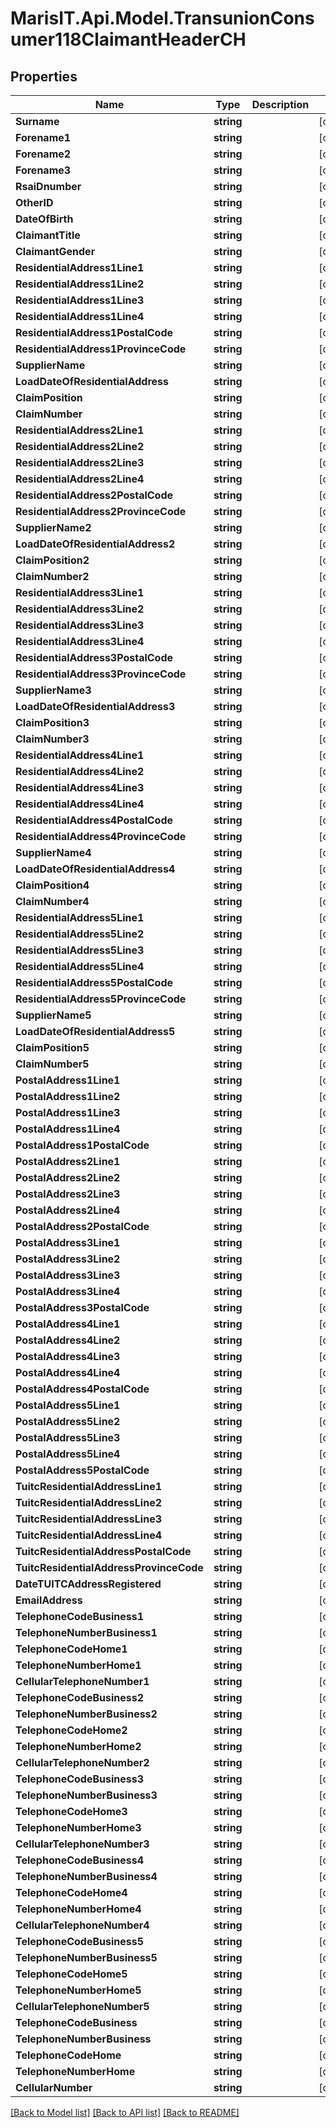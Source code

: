 
# MarisIT.Api.Model.TransunionConsumer118ClaimantHeaderCH

## Properties

Name | Type | Description | Notes
------------ | ------------- | ------------- | -------------
**Surname** | **string** |  | [optional] 
**Forename1** | **string** |  | [optional] 
**Forename2** | **string** |  | [optional] 
**Forename3** | **string** |  | [optional] 
**RsaiDnumber** | **string** |  | [optional] 
**OtherID** | **string** |  | [optional] 
**DateOfBirth** | **string** |  | [optional] 
**ClaimantTitle** | **string** |  | [optional] 
**ClaimantGender** | **string** |  | [optional] 
**ResidentialAddress1Line1** | **string** |  | [optional] 
**ResidentialAddress1Line2** | **string** |  | [optional] 
**ResidentialAddress1Line3** | **string** |  | [optional] 
**ResidentialAddress1Line4** | **string** |  | [optional] 
**ResidentialAddress1PostalCode** | **string** |  | [optional] 
**ResidentialAddress1ProvinceCode** | **string** |  | [optional] 
**SupplierName** | **string** |  | [optional] 
**LoadDateOfResidentialAddress** | **string** |  | [optional] 
**ClaimPosition** | **string** |  | [optional] 
**ClaimNumber** | **string** |  | [optional] 
**ResidentialAddress2Line1** | **string** |  | [optional] 
**ResidentialAddress2Line2** | **string** |  | [optional] 
**ResidentialAddress2Line3** | **string** |  | [optional] 
**ResidentialAddress2Line4** | **string** |  | [optional] 
**ResidentialAddress2PostalCode** | **string** |  | [optional] 
**ResidentialAddress2ProvinceCode** | **string** |  | [optional] 
**SupplierName2** | **string** |  | [optional] 
**LoadDateOfResidentialAddress2** | **string** |  | [optional] 
**ClaimPosition2** | **string** |  | [optional] 
**ClaimNumber2** | **string** |  | [optional] 
**ResidentialAddress3Line1** | **string** |  | [optional] 
**ResidentialAddress3Line2** | **string** |  | [optional] 
**ResidentialAddress3Line3** | **string** |  | [optional] 
**ResidentialAddress3Line4** | **string** |  | [optional] 
**ResidentialAddress3PostalCode** | **string** |  | [optional] 
**ResidentialAddress3ProvinceCode** | **string** |  | [optional] 
**SupplierName3** | **string** |  | [optional] 
**LoadDateOfResidentialAddress3** | **string** |  | [optional] 
**ClaimPosition3** | **string** |  | [optional] 
**ClaimNumber3** | **string** |  | [optional] 
**ResidentialAddress4Line1** | **string** |  | [optional] 
**ResidentialAddress4Line2** | **string** |  | [optional] 
**ResidentialAddress4Line3** | **string** |  | [optional] 
**ResidentialAddress4Line4** | **string** |  | [optional] 
**ResidentialAddress4PostalCode** | **string** |  | [optional] 
**ResidentialAddress4ProvinceCode** | **string** |  | [optional] 
**SupplierName4** | **string** |  | [optional] 
**LoadDateOfResidentialAddress4** | **string** |  | [optional] 
**ClaimPosition4** | **string** |  | [optional] 
**ClaimNumber4** | **string** |  | [optional] 
**ResidentialAddress5Line1** | **string** |  | [optional] 
**ResidentialAddress5Line2** | **string** |  | [optional] 
**ResidentialAddress5Line3** | **string** |  | [optional] 
**ResidentialAddress5Line4** | **string** |  | [optional] 
**ResidentialAddress5PostalCode** | **string** |  | [optional] 
**ResidentialAddress5ProvinceCode** | **string** |  | [optional] 
**SupplierName5** | **string** |  | [optional] 
**LoadDateOfResidentialAddress5** | **string** |  | [optional] 
**ClaimPosition5** | **string** |  | [optional] 
**ClaimNumber5** | **string** |  | [optional] 
**PostalAddress1Line1** | **string** |  | [optional] 
**PostalAddress1Line2** | **string** |  | [optional] 
**PostalAddress1Line3** | **string** |  | [optional] 
**PostalAddress1Line4** | **string** |  | [optional] 
**PostalAddress1PostalCode** | **string** |  | [optional] 
**PostalAddress2Line1** | **string** |  | [optional] 
**PostalAddress2Line2** | **string** |  | [optional] 
**PostalAddress2Line3** | **string** |  | [optional] 
**PostalAddress2Line4** | **string** |  | [optional] 
**PostalAddress2PostalCode** | **string** |  | [optional] 
**PostalAddress3Line1** | **string** |  | [optional] 
**PostalAddress3Line2** | **string** |  | [optional] 
**PostalAddress3Line3** | **string** |  | [optional] 
**PostalAddress3Line4** | **string** |  | [optional] 
**PostalAddress3PostalCode** | **string** |  | [optional] 
**PostalAddress4Line1** | **string** |  | [optional] 
**PostalAddress4Line2** | **string** |  | [optional] 
**PostalAddress4Line3** | **string** |  | [optional] 
**PostalAddress4Line4** | **string** |  | [optional] 
**PostalAddress4PostalCode** | **string** |  | [optional] 
**PostalAddress5Line1** | **string** |  | [optional] 
**PostalAddress5Line2** | **string** |  | [optional] 
**PostalAddress5Line3** | **string** |  | [optional] 
**PostalAddress5Line4** | **string** |  | [optional] 
**PostalAddress5PostalCode** | **string** |  | [optional] 
**TuitcResidentialAddressLine1** | **string** |  | [optional] 
**TuitcResidentialAddressLine2** | **string** |  | [optional] 
**TuitcResidentialAddressLine3** | **string** |  | [optional] 
**TuitcResidentialAddressLine4** | **string** |  | [optional] 
**TuitcResidentialAddressPostalCode** | **string** |  | [optional] 
**TuitcResidentialAddressProvinceCode** | **string** |  | [optional] 
**DateTUITCAddressRegistered** | **string** |  | [optional] 
**EmailAddress** | **string** |  | [optional] 
**TelephoneCodeBusiness1** | **string** |  | [optional] 
**TelephoneNumberBusiness1** | **string** |  | [optional] 
**TelephoneCodeHome1** | **string** |  | [optional] 
**TelephoneNumberHome1** | **string** |  | [optional] 
**CellularTelephoneNumber1** | **string** |  | [optional] 
**TelephoneCodeBusiness2** | **string** |  | [optional] 
**TelephoneNumberBusiness2** | **string** |  | [optional] 
**TelephoneCodeHome2** | **string** |  | [optional] 
**TelephoneNumberHome2** | **string** |  | [optional] 
**CellularTelephoneNumber2** | **string** |  | [optional] 
**TelephoneCodeBusiness3** | **string** |  | [optional] 
**TelephoneNumberBusiness3** | **string** |  | [optional] 
**TelephoneCodeHome3** | **string** |  | [optional] 
**TelephoneNumberHome3** | **string** |  | [optional] 
**CellularTelephoneNumber3** | **string** |  | [optional] 
**TelephoneCodeBusiness4** | **string** |  | [optional] 
**TelephoneNumberBusiness4** | **string** |  | [optional] 
**TelephoneCodeHome4** | **string** |  | [optional] 
**TelephoneNumberHome4** | **string** |  | [optional] 
**CellularTelephoneNumber4** | **string** |  | [optional] 
**TelephoneCodeBusiness5** | **string** |  | [optional] 
**TelephoneNumberBusiness5** | **string** |  | [optional] 
**TelephoneCodeHome5** | **string** |  | [optional] 
**TelephoneNumberHome5** | **string** |  | [optional] 
**CellularTelephoneNumber5** | **string** |  | [optional] 
**TelephoneCodeBusiness** | **string** |  | [optional] 
**TelephoneNumberBusiness** | **string** |  | [optional] 
**TelephoneCodeHome** | **string** |  | [optional] 
**TelephoneNumberHome** | **string** |  | [optional] 
**CellularNumber** | **string** |  | [optional] 

[[Back to Model list]](../README.md#documentation-for-models)
[[Back to API list]](../README.md#documentation-for-api-endpoints)
[[Back to README]](../README.md)

